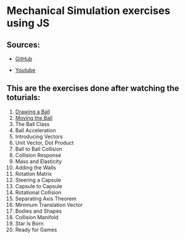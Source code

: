 # Mechanical Simulation exercises using JS

## Sources:
 * [GitHub](https://github.com/danielszabo88/mocorgo)

 * [Youtube](https://youtube.com/playlist?list=PLo6lBZn6hgca1T7cNZXpiq4q395ljbEI_)

## This are the **exercises** done after watching the toturials:

 1) [Drawing a Ball](https://hoxu-1.github.io/Mechanics-js-simulation/2d_engine/1_Drawing_a_Ball/)
 2) [Moving the Ball](https://hoxu-1.github.io/Mechanics-js-simulation/2d_engine/2_Moving_the_Ball/)
 3) The Ball Class
 4) Ball Acceleration
 5) Introducing Vectors
 6) Unit Vector, Dot Product
 7) Ball to Ball Collision
 8) Collision Response
 9) Mass and Elasticity
 10) Adding the Walls
 11) Rotation Matrix
 12) Steering a Capsule
 13) Capsule to Capsule
 14) Rotational Collision
 15) Separating Axis Theorem
 16) Minimum Translation Vector
 17) Bodies and Shapes
 18) Collision Manifold
 19) Star Is Born
 20) Ready for Games